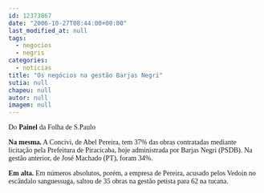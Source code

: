 ```yaml
---
id: 12373867
date: "2006-10-27T08:44:00+00:00"
last_modified_at: null
tags:
  - negocios
  - negris
categories:
  - noticias
title: "Os negócios na gestão Barjas Negri"
sutia: null
chapeu: null
autor: null
imagem: null
---
```

<p><P><FONT face=Verdana>Do <STRONG>Painel</STRONG> da Folha de S.Paulo</FONT></P></p>
<p><P><FONT face=Verdana><STRONG>Na mesma.</STRONG> A Concivi, de Abel Pereira, tem 37% das obras contratadas mediante licitação pela Prefeitura de Piracicaba, hoje administrada por Barjas Negri (PSDB). Na gestão anterior, de José Machado (PT), foram 34%. </FONT></P></p>
<p><P><FONT face=Verdana><STRONG>Em alta.</STRONG> Em números absolutos, porém, a empresa de Pereira, acusado pelos Vedoin no escândalo sanguessuga, saltou de 35 obras na gestão petista para 62 na tucana.</FONT></P> </p>
